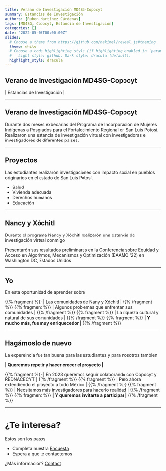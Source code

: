 ```yaml
---
title: Verano de Investigación MD4SG-Copocyt
summary: Estancias de Investigación
authors: [Ruben Martínez Cárdenas]
tags: [MD4SG, Copocyt, Estancia de Investigación]
categories: []
date: "2022-05-05T00:00:00Z"
slides:
  # Choose a theme from https://github.com/hakimel/reveal.js#theming
  theme: white
  # Choose a code highlighting style (if highlighting enabled in `params.toml`)
  #   Light style: github. Dark style: dracula (default).
  highlight_style: dracula
---
```


## Verano de Investigación MD4SG-Copocyt

 | Estancias de Investigación |

---

## Verano de Investigación MD4SG-Copocyt

Durante dos meses exbecarias del Programa de Incorporación de Mujeres Indígenas a Posgrados para el Fortalecimiento Regional en San Luis Potosí.
Realizaron una estancia de investigación virtual con investigadoras e investigadores de diferentes paises.

---

## Proyectos

Las estudiantes realizarón investigaciones con impacto social en pueblos originarios en el estado de San Luis Potosí. 

- Salud
- Vivienda adecuada
- Derechos humanos
- Educación

---

## Nancy y Xóchitl

Durante el programa Nancy y Xóchitl realizarón una estancia de investigación virtual conmigo

Presentarón sus resultados preliminares en la Conferencia sobre Equidad y Acceso en Algoritmos, Mecanismos y Optimización (EAAMO ‘22) en Washington DC, Estados Unidos

---

## Yo

En esta oportunidad de aprender sobre

{{% fragment %}}  | Las comunidades de Nany y Xóchitl |  {{% /fragment %}}
{{% fragment %}}  | Algunos problemas que enfrentan sus comunidades |  {{% /fragment %}}
{{% fragment %}}  | La riqueza cultural y natural de sus comunidades |  {{% /fragment %}}
{{% fragment %}}  **| Y mucho más, fue muy enriquecedor |**  {{% /fragment %}}

---

## Hagámoslo de nuevo

La expereincia fue tan buena para las estudiantes y para nosotros tambien

**| Queremos repetir y hacer crecer el proyecto |** 

{{% fragment %}}  | En 2023 queremos seguir colaborando con Copocyt y REDNACECYT |  {{% /fragment %}}
{{% fragment %}}  | Pero ahora extendiendo el proyecto a todo México |  {{% /fragment %}}
{{% fragment %}}  | Necsitamos más investigadores para hacerlo realidad |  {{% /fragment %}}
{{% fragment %}}  **| Y queremos invitarte a participar |**  {{% /fragment %}}

---
# ¿Te interesa?

Estos son los pasos
- Completa nuestra [Encuesta](https://rubenmtzc.netlify.app/#contact)
- Espera a que te contactemos 

¿Más información? [Contact](rubenmtzc@gmail.com)
